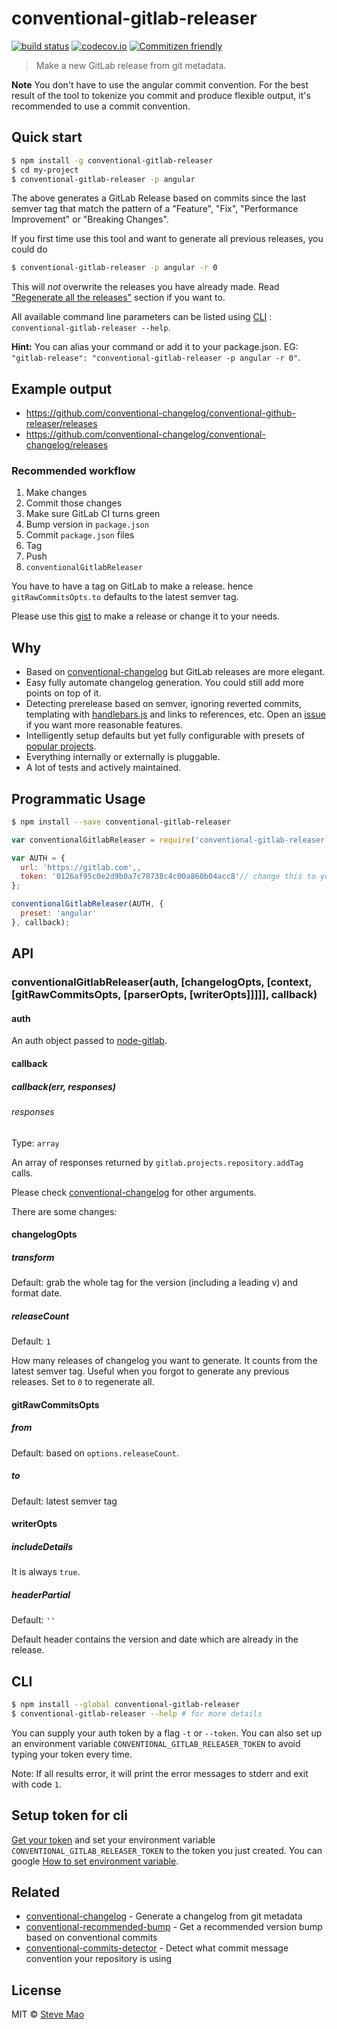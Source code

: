 #  conventional-gitlab-releaser

[![build status](https://gitlab.com/hutson/conventional-gitlab-releaser/badges/master/build.svg)](https://gitlab.com/hutson/conventional-gitlab-releaser/commits/master)
[![codecov.io](https://codecov.io/gitlab/hutson/conventional-gitlab-releaser/coverage.svg?branch=master)](https://codecov.io/gitlab/hutson/conventional-gitlab-releaser?branch=master)
[![Commitizen friendly](https://img.shields.io/badge/commitizen-friendly-brightgreen.svg)](http://commitizen.gitlab.io/cz-cli/)

> Make a new GitLab release from git metadata.

**Note** You don't have to use the angular commit convention. For the best result of the tool to tokenize you commit and produce flexible output, it's recommended to use a commit convention.

## Quick start

```sh
$ npm install -g conventional-gitlab-releaser
$ cd my-project
$ conventional-gitlab-releaser -p angular
```

The above generates a GitLab Release based on commits since the last semver tag that match the pattern of a "Feature", "Fix", "Performance Improvement" or "Breaking Changes".

If you first time use this tool and want to generate all previous releases, you could do

```sh
$ conventional-gitlab-releaser -p angular -r 0
```

This will *not* overwrite the releases you have already made. Read ["Regenerate all the releases"](#regenerate-all-the-releases) section if you want to.

All available command line parameters can be listed using [CLI](#cli) : `conventional-gitlab-releaser --help`.

**Hint:** You can alias your command or add it to your package.json. EG: `"gitlab-release": "conventional-gitlab-releaser -p angular -r 0"`.

## Example output

- https://github.com/conventional-changelog/conventional-github-releaser/releases
- https://github.com/conventional-changelog/conventional-changelog/releases

### Recommended workflow

1. Make changes
2. Commit those changes
3. Make sure GitLab CI turns green
4. Bump version in `package.json`
5. Commit `package.json` files
6. Tag
7. Push
8. `conventionalGitlabReleaser`

You have to have a tag on GitLab to make a release. hence `gitRawCommitsOpts.to` defaults to the latest semver tag.

Please use this [gist](https://gist.github.com/stevemao/280ef22ee861323993a0) to make a release or change it to your needs.

## Why

- Based on [conventional-changelog](https://github.com/ajoslin/conventional-changelog) but GitLab releases are more elegant.
- Easy fully automate changelog generation. You could still add more points on top of it.
- Detecting prerelease based on semver, ignoring reverted commits, templating with [handlebars.js](https://github.com/wycats/handlebars.js) and links to references, etc. Open an [issue](../../issues/new) if you want more reasonable features.
- Intelligently setup defaults but yet fully configurable with presets of [popular projects](https://github.com/ajoslin/conventional-changelog#preset).
- Everything internally or externally is pluggable.
- A lot of tests and actively maintained.

## Programmatic Usage

```sh
$ npm install --save conventional-gitlab-releaser
```

```js
var conventionalGitlabReleaser = require('conventional-gitlab-releaser');

var AUTH = {
  url: 'https://gitlab.com',,
  token: '0126af95c0e2d9b0a7c78738c4c00a860b04acc8'// change this to your own GitLab token or use an environment variable
};

conventionalGitlabReleaser(AUTH, {
  preset: 'angular'
}, callback);
```

## API

### conventionalGitlabReleaser(auth, [changelogOpts, [context, [gitRawCommitsOpts, [parserOpts, [writerOpts]]]]], callback)

#### auth

An auth object passed to [node-gitlab](https://github.com/node-gitlab/node-gitlab).

#### callback

##### callback(err, responses)

###### responses

Type: `array`

An array of responses returned by `gitlab.projects.repository.addTag` calls.

Please check [conventional-changelog](https://github.com/ajoslin/conventional-changelog#api) for other arguments.

There are some changes:

#### changelogOpts

##### transform

Default: grab the whole tag for the version (including a leading v) and format date.

##### releaseCount

Default: `1`

How many releases of changelog you want to generate. It counts from the latest semver tag. Useful when you forgot to generate any previous releases. Set to `0` to regenerate all.

#### gitRawCommitsOpts

##### from

Default: based on `options.releaseCount`.

##### to

Default: latest semver tag

#### writerOpts

##### includeDetails

It is always `true`.

##### headerPartial

Default: `''`

Default header contains the version and date which are already in the release.

## CLI

```sh
$ npm install --global conventional-gitlab-releaser
$ conventional-gitlab-releaser --help # for more details
```

You can supply your auth token by a flag `-t` or `--token`. You can also set up an environment variable `CONVENTIONAL_GITLAB_RELEASER_TOKEN` to avoid typing your token every time.

Note: If all results error, it will print the error messages to stderr and exit with code `1`.

## Setup token for cli

[Get your token](https://gitlab.com/profile/account) and set your environment variable `CONVENTIONAL_GITLAB_RELEASER_TOKEN` to the token you just created. You can google [How to set environment variable](https://www.google.com.au/webhp?sourceid=chrome-instant&ion=1&espv=2&ie=UTF-8#q=how%20to%20set%20environment%20variable).

## Related

- [conventional-changelog](https://github.com/conventional-changelog/conventional-changelog-cli) - Generate a changelog from git metadata
- [conventional-recommended-bump](https://github.com/conventional-changelog/conventional-recommended-bump) - Get a recommended version bump based on conventional commits
- [conventional-commits-detector](https://github.com/conventional-changelog/conventional-commits-detector) - Detect what commit message convention your repository is using

## License

MIT © [Steve Mao](https://github.com/stevemao)
